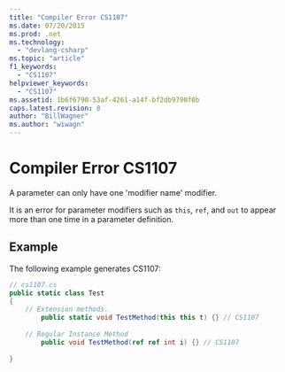 ```yaml
---
title: "Compiler Error CS1107"
ms.date: 07/20/2015
ms.prod: .net
ms.technology: 
  - "devlang-csharp"
ms.topic: "article"
f1_keywords: 
  - "CS1107"
helpviewer_keywords: 
  - "CS1107"
ms.assetid: 1b6f6790-53af-4261-a14f-bf2db9790f0b
caps.latest.revision: 8
author: "BillWagner"
ms.author: "wiwagn"
---
```

# Compiler Error CS1107
A parameter can only have one 'modifier name' modifier.  
  
 It is an error for parameter modifiers such as `this`, `ref`, and `out` to appear more than one time in a parameter definition.  
  
## Example  
 The following example generates CS1107:  
  
```csharp  
// cs1107.cs  
public static class Test  
{  
    // Extension methods.  
        public static void TestMethod(this this t) {} // CS1107  
  
    // Regular Instance Method  
        public void TestMethod(ref ref int i) {} // CS1107  
  
}  
```
